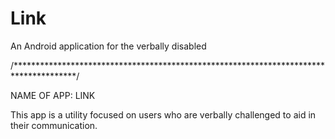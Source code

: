 # Link
An Android application for the verbally disabled

/**************************************************************************************/

NAME OF APP: 	LINK

This app is a utility focused on users who are verbally challenged to aid
in their communication.




